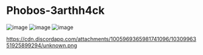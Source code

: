 # Phobos-3arthh4ck
![image](https://user-images.githubusercontent.com/88916121/196032332-a3dc7750-f78c-434c-9c9c-f4fb7e1bc903.png)
![image](https://user-images.githubusercontent.com/88916121/196032419-792f9d71-e4ed-4085-ad75-a6bcacd8347a.png)
![image](https://user-images.githubusercontent.com/88916121/196032463-401250b4-0c37-4be7-936e-210fc37a8eff.png)

https://cdn.discordapp.com/attachments/1005969365981741096/1030996351925899294/unknown.png
